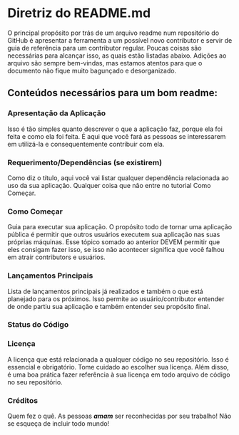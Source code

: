 # Diretriz do README.md

O principal propósito por trás de um arquivo readme num repositório do GitHub é apresentar a ferramenta a um possível novo contributor e servir de guia de referência para um contributor regular. Poucas coisas são necessárias para alcançar isso, as quais estão listadas abaixo. Adições ao arquivo são sempre bem-vindas, mas estamos atentos para que o documento não fique muito bagunçado e desorganizado.

## Conteúdos necessários para um bom readme:

### Apresentação da Aplicação

Isso é tão simples quanto descrever o que a aplicação faz, porque ela foi feita e como ela foi feita. É aqui que você fará as pessoas se interessarem em utilizá-la e consequentemente contribuir com ela.

### Requerimento/Dependências (se existirem)

Como diz o título, aqui você vai listar qualquer dependência relacionada ao uso da sua aplicação. Qualquer coisa que não entre no tutorial Como Começar.

### Como Começar

Guia para executar sua aplicação. O propósito todo de tornar uma aplicação pública é permitir que outros usuários executem sua aplicação nas suas próprias máquinas. Esse tópico somado ao anterior DEVEM permitir que eles consigam fazer isso, se isso não acontecer significa que você falhou em atrair contributors e usuários.

### Lançamentos Principais

Lista de lançamentos principais já realizados e também o que está planejado para os próximos. Isso permite ao usuário/contributor entender de onde partiu sua aplicação e também entender seu propósito final.

### Status do Código

### Licença

A licença que está relacionada a qualquer código no seu repositório. Isso é essencial e obrigatório. Tome cuidado ao escolher sua licença. Além disso, é uma boa prática fazer referência à sua licença em todo arquivo de código no seu repositório.

### Créditos

Quem fez o quê. As pessoas __*amam*__ ser reconhecidas por seu trabalho! Não se esqueça de incluir todo mundo!
